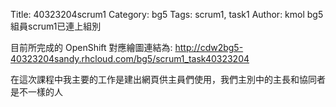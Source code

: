 Title: 40323204scrum1
Category: bg5
Tags: scrum1, task1
Author: kmol
bg5組員scrum1已連上組別
 
<!-- PELICAN_END_SUMMARY -->

目前所完成的 OpenShift 對應繪圖連結為: <a href="http://cdw2bg5-40323204sandy.rhcloud.com/bg5/scrum1_task40323204">http://cdw2bg5-40323204sandy.rhcloud.com/bg5/scrum1_task40323204</a>

在這次課程中我主要的工作是建出網頁供主員們使用，我們主別中的主長和協同者是不一樣的人
